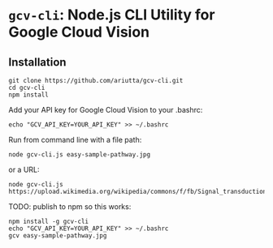 # `gcv-cli`: Node.js CLI Utility for Google Cloud Vision

## Installation

```
git clone https://github.com/ariutta/gcv-cli.git
cd gcv-cli
npm install
```

Add your API key for Google Cloud Vision to your .bashrc:

```
echo "GCV_API_KEY=YOUR_API_KEY" >> ~/.bashrc
```

Run from command line with a file path:
```
node gcv-cli.js easy-sample-pathway.jpg
```

or a URL:

```
node gcv-cli.js https://upload.wikimedia.org/wikipedia/commons/f/fb/Signal_transduction_pathways.png
```

TODO: publish to npm so this works:
```
npm install -g gcv-cli
echo "GCV_API_KEY=YOUR_API_KEY" >> ~/.bashrc
gcv easy-sample-pathway.jpg
```
